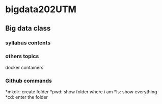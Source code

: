 # bigdata202UTM

## Big data class

### syllabus contents 


### others topics 
docker containers 


### Github commands
*mkdir: create folder
*pwd: show folder where i am
*ls: show everything
*cd: enter the folder

